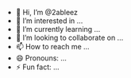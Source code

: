 - 👋 Hi, I’m @2ableez
- 👀 I’m interested in ...
- 🌱 I’m currently learning ...
- 💞️ I’m looking to collaborate on ...
- 📫 How to reach me ...
- 😄 Pronouns: ...
- ⚡ Fun fact: ...

<!---
2ableez/2ableez is a ✨ special ✨ repository because its `README.md` (this file) appears on your GitHub profile.
You can click the Preview link to take a look at your changes.
--->
